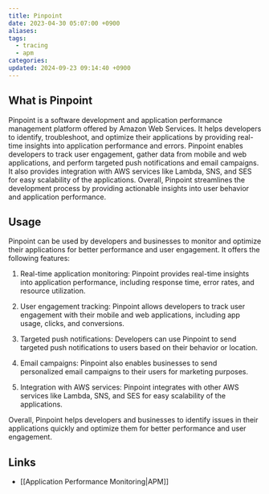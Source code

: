 ```yaml
---
title: Pinpoint
date: 2023-04-30 05:07:00 +0900
aliases: 
tags:
  - tracing
  - apm
categories: 
updated: 2024-09-23 09:14:40 +0900
---
```


## What is Pinpoint

Pinpoint is a software development and application performance management platform offered by Amazon Web Services. It helps developers to identify, troubleshoot, and optimize their applications by providing real-time insights into application performance and errors. Pinpoint enables developers to track user engagement, gather data from mobile and web applications, and perform targeted push notifications and email campaigns. It also provides integration with AWS services like Lambda, SNS, and SES for easy scalability of the applications. Overall, Pinpoint streamlines the development process by providing actionable insights into user behavior and application performance.

## Usage

Pinpoint can be used by developers and businesses to monitor and optimize their applications for better performance and user engagement. It offers the following features:

1. Real-time application monitoring: Pinpoint provides real-time insights into application performance, including response time, error rates, and resource utilization.

2. User engagement tracking: Pinpoint allows developers to track user engagement with their mobile and web applications, including app usage, clicks, and conversions.

3. Targeted push notifications: Developers can use Pinpoint to send targeted push notifications to users based on their behavior or location.

4. Email campaigns: Pinpoint also enables businesses to send personalized email campaigns to their users for marketing purposes.

5. Integration with AWS services: Pinpoint integrates with other AWS services like Lambda, SNS, and SES for easy scalability of the applications.

Overall, Pinpoint helps developers and businesses to identify issues in their applications quickly and optimize them for better performance and user engagement.

## Links

- [[Application Performance Monitoring|APM]]
